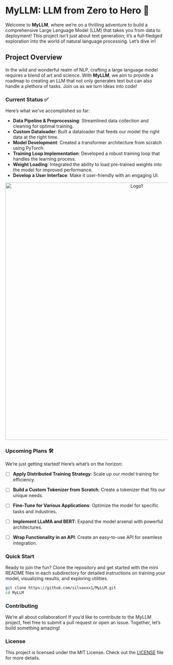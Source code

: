 # MyLLM: LLM from Zero to Hero 🚀

Welcome to **MyLLM**, where we’re on a thrilling adventure to build a comprehensive Large Language Model (LLM) that takes you from data to deployment! This project isn’t just about text generation; it’s a full-fledged exploration into the world of natural language processing. Let’s dive in!

## Project Overview

In the wild and wonderful realm of NLP, crafting a large language model requires a blend of art and science. With **MyLLM**, we aim to provide a roadmap to creating an LLM that not only generates text but can also handle a plethora of tasks. Join us as we turn ideas into code!

### Current Status ✅

Here’s what we’ve accomplished so far:

- **Data Pipeline & Preprocessing**: Streamlined data collection and cleaning for optimal training.
- **Custom Dataloader**: Built a dataloader that feeds our model the right data at the right time.
- **Model Development**: Created a transformer architecture from scratch using PyTorch.
- **Training Loop Implementation**: Developed a robust training loop that handles the learning process.
- **Weight Loading**: Integrated the ability to load pre-trained weights into the model for improved performance.
- **Develop a User Interface**: Make it user-friendly with an engaging UI.

<div align="center">
  <img src="./Capturex.PNG" alt="Logo1" width="800" />
</div>



### Upcoming Plans 🛠️

We’re just getting started! Here’s what’s on the horizon:

- [ ] **Apply Distributed Training Strategy**: Scale up our model training for efficiency.
- [ ] **Build a Custom Tokenizer from Scratch**: Create a tokenizer that fits our unique needs.
- [ ] **Fine-Tune for Various Applications**: Optimize the model for specific tasks and industries.
- [ ] **Implement LLaMA and BERT**: Expand the model arsenal with powerful architectures.
- [ ] **Wrap Functionality in an API**: Create an easy-to-use API for seamless integration.


### Quick Start

Ready to join the fun? Clone the repository and get started with the mini README files in each subdirectory for detailed instructions on training your model, visualizing results, and exploring utilities.

```bash
git clone https://github.com/silvaxxx1/MyLLM.git
cd MyLLM
```

### Contributing

We’re all about collaboration! If you’d like to contribute to the MyLLM project, feel free to submit a pull request or open an issue. Together, let’s build something amazing!

### License

This project is licensed under the MIT License. Check out the [LICENSE](LICENSE) file for more details.

